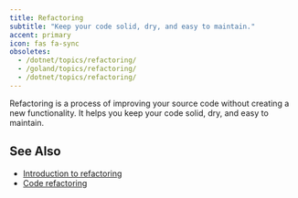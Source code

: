 ```yaml
---
title: Refactoring
subtitle: "Keep your code solid, dry, and easy to maintain."
accent: primary
icon: fas fa-sync
obsoletes:
  - /dotnet/topics/refactoring/
  - /goland/topics/refactoring/
  - /dotnet/topics/refactoring/
---
```


Refactoring is a process of improving your source code without creating a new functionality.
It helps you keep your code solid, dry, and easy to maintain.

## See Also

- [Introduction to refactoring](https://www.jetbrains.com/help/idea/tutorial-introduction-to-refactoring.html)
- [Code refactoring](https://www.jetbrains.com/help/idea/refactoring-source-code.html)
